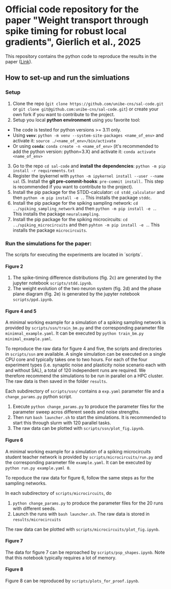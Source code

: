 # Official code repository for the paper "Weight transport through spike timing for robust local gradients", Gierlich et al., 2025

This repository contains the python code to reproduce the results in the paper ([Link](https://arxiv.org/abs/2503.02642)).

## How to set-up and run the simluations

### Setup

1. Clone the repo (`git clone https://github.com/unibe-cns/sal-code.git` or `git clone git@github.com:unibe-cns/sal-code.git`) or create your own fork if you want to contribute to the project.
2. Setup you local **python environment** using you favorite tool:
  - The code is tested for python versions >= 3.11 only.
  - Using **`venv`**: `python -m venv --system-site-packages <name_of_env>` and activate it: `source ./<name_of_env>/bin/activate`
  - Or using **`conda`**: `conda create -n <name_of_env>` (it's recommended to add the python version: python=3.X) and activate it: `conda activate <name_of_env>`
3. Go to the repo `cd sal-code` and **install the dependencies**: `python -m pip install -r requirements.txt`
4. Register the ipykernel with `python -m ipykernel install --user --name sal`
(5. Install the **git pre-commit-hooks**: `pre-commit install.` This step is recommended if you want to contribute to the project).
6. Install the pip package for the STDD-calculator: `cd stdd_calculator` and then `python -m pip install -e .`. This installs the package `stddc`.
7. Install the pip package for the spiking sampling network: `cd ../spiking_sampling_network` and then `python -m pip install -e .`. This installs the package `neuralsampling`.
8. Install the pip package for the spiking microcircuits: `cd ../spiking_microcircuits` and then `pyhton -m pip install -e .`. This installs the package `microcircuits`.


### Run the simulations for the paper:

The scripts for executing the experiments are located in ´scripts´.

#### Figure 2
  1. The spike-timing difference distributions (fig. 2c) are generated by the jupyter notebook `scripts/stdd.ipynb`.
  2. The weight evolution of the two neuron system (fig. 2d) and the phase plane diagram (fig. 2e) is generated by the jupyter notebook `scripts/ppd.ipynb`.
  
#### Figure 4 and 5
A minimal working example for a simulation of a spiking sampling network is provided by `scripts/ssn/train_bm.py` and the corresponding parameter file `minimnal_example.yaml`. It can be executed by `python train_bm.py minimal_example.yaml`.

To reproduce the raw data for figure 4 and five, the scripts and directories in `scripts/ssn` are available. A single simulation can be executed on a single CPU core and typically takes one to two hours. For each of the four experiment types (i.e. synaptic noise and plasticity noise scenario each with and without SAL), a total of 120 independent runs are required. We therefore recommend the simulations to be run in parallel on a HPC cluster. The raw data is then saved in the folder `results`.

Each subdirectory of `scripts/ssn/` contains a `exp.yaml` parameter file and a `change_params.py` python script. 
1. Execute `python change_params.py` to produce the parameter files for the parameter sweep acros different seeds and noise strengths.
2. Then run `bash launcher.sh` to start the simulations. It is recommended to start this through slurm with 120 parallel tasks.
3. The raw data can be plotted with `scripts/ssn/plot_fig.ipynb`.

#### Figure 6

A minimal working example for a simulation of a spiking microcircuits student teacher network is provided by `scripts/microcircuits/run.py` and the corresponding parameter file `example.yaml`. It can be executed by `python run.py example.yaml 0`.

To repoduce the raw data for figure 6, follow the same steps as for the sampling networks. 

In each subdirectory of `scripts/microcircuits`, do
1. `python change_params.py` to produce the parameter files for the 20 runs with different seeds.
2. Launch the runs with `bash launcher.sh`. The raw data is stored in `results/microcircuits`

The raw data can be plotted with `scripts/microcircuits/plot_fig.ipynb`.

#### Figure 7

The data for figure 7 can be reproached by `scripts/psp_shapes.ipynb`. Note that this notebook typically requires a lot of memory.

#### Figure 8

Figure 8 can be reproduced by `scripts/plots_for_proof.ipynb`.

